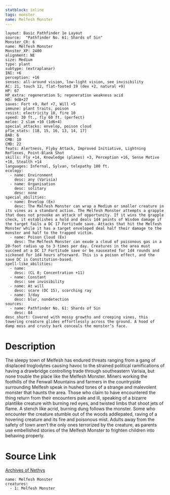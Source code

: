 ```yaml
---
statblock: inline
tags: monster
name: Melfesh Monster
---
```

```statblock
layout: Basic Pathfinder 1e Layout
source:  "Pathfinder No. 61: Shards of Sin"
Monster_CR: 6
name: Melfesh Monster
Monster_XP: 2400
alignment: NE
size: Medium
type: plant
subtype: (extraplanar)
INI: +6
perception: +16
senses: all-around vision, low-light vision, see invisibility
AC: 21, touch 12, flat-footed 19 (dex +2, natural +9)
HP: 67
HP_extra: regeneration 5; regeneration weakness acid
HD: 9d8+27
saves: Fort +9, Ref +7, Will +5
immune: plant traits, poison
resist: electricity 10, fire 10
speed: 30 ft., fly 60 ft. (perfect)
melee: 2 slam +10 (1d6+4)
special_attacks: envelop, poison cloud
pf1e_stats: [18, 15, 16, 13, 14, 17]
BAB: 6
CMB: 10
CMD: 22
feats: Alertness, Flyby Attack, Improved Initiative, Lightning Reflexes, Point-Blank Shot
skills: Fly +14, Knowledge (planes) +3, Perception +16, Sense Motive +10, Stealth +14
languages: Infernal, Sylvan, telepathy 100 ft.
ecology:
  - name: Environment
    desc: any (Varisia)
  - name: Organisation
    desc: solitary
    desc: none
special_abilities:
  - name: Envelop (Ex)
    desc: The Malfesh Monster can wrap a Medium or smaller creature in its vines as a standard action. The Melfesh Monster attempts a grapple that does not provoke an attack of opportunity. If it wins the grapple check, it establishes a hold and deals 1d4 points of Wisdom damage if the target fails a DC 17 Fortitude save. Attacks that hit the Melfesh Monster while it has a target enveloped deal half their damage to the monster and half to the trapped victim.
  - name: Poison Cloud (Ex)
    desc: The Melfesh Monster can exude a cloud of poisonous gas in a 20-foot radius up to 3 times per day. Creatures in the area must succeed at a DC 17 Fortitude save or be nauseated for 1d4 rounds and sickened for 1d4 hours afterward. This is a poison effect, and the save DC is Constitution-based.
spell-like_abilities:
  - name:
    desc: (CL 8; Concentration +11)
  - name: Constant
    desc: see invisibility
  - name: At will
    desc: scare (DC 15), scorching ray
  - name: 3/day
    desc: blur, nondetection
sources:
  - name: Pathfinder No. 61: Shards of Sin
    desc: 84
desc_short: Covered with mossy growths and creeping vines, this towering creature glides effortlessly across the ground. A hood of damp moss and crusty bark conceals the monster’s face.
```
# Description
The sleepy town of Melfesh has endured threats ranging from a gang of displaced troglodytes causing havoc to the strained political ramifications of having a drawbridge controlling trade through southeastern Varisia, but none trouble the place like the Melfesh Monster. Miners working the foothills of the Fenwall Mountains and farmers in the countryside surrounding Melfesh speak in hushed tones of a strange and malevolent monster that haunts the area. Those who claim to have encountered the thing return from their encounters pale and ill, speaking of a bizarre plantlike creature with burning red eyes, and twisted limbs that shoot jets of flame. A stench like acrid, burning dung follows the monster. Some who encounter the creature stumble out of the woods addlepated, raving of a hovering creature and its fire and poisonous mist. Adults away from the safety of town aren’t the only ones terrorized by the creature, as parents use embellished stories of the Melfesh Monster to frighten children into behaving properly.
# Source Link
[Archives of Nethys](https://aonprd.com/MonsterDisplay.aspx?ItemName=Melfesh%20Monster)
```encounter-table
name: Melfesh Monster
creatures:
  - 1: Melfesh Monster
```

